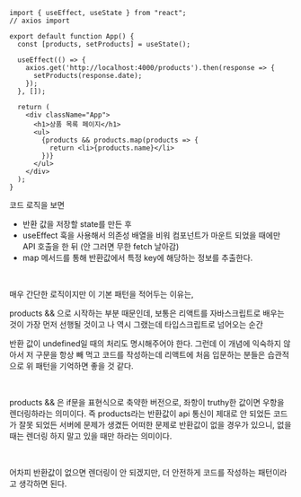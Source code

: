 <pre id="code_1722180770809" class="typescript" data-ke-language="typescript" data-ke-type="codeblock"><code>import { useEffect, useState } from "react";
// axios import

export default function App() {
  const [products, setProducts] = useState();

  useEffect(() =&gt; {
    axios.get('http://localhost:4000/products').then(response =&gt; {
      setProducts(response.date);
    });
  }, []);

  return (
    &lt;div className="App"&gt;
      &lt;h1&gt;상품 목록 페이지&lt;/h1&gt;
      &lt;ul&gt;
        {products &amp;&amp; products.map(products =&gt; {
          return &lt;li&gt;{products.name}&lt;/li&gt;
        })}
      &lt;/ul&gt;
    &lt;/div&gt;
  );
}</code></pre>
<p data-ke-size="size16">코드 로직을 보면</p>
<ul style="list-style-type: disc;" data-ke-list-type="disc">
<li>반환 값을 저장할 state를 만든 후</li>
<li>useEffect 훅을 사용해서 의존성 배열을 비워 컴포넌트가 마운트 되었을 때에만 API 호출을 한 뒤 (안 그러면 무한 fetch 날아감)</li>
<li>map 메서드를 통해 반환값에서 특정 key에 해당하는 정보를 추출한다.</li>
</ul>
<p data-ke-size="size16">&nbsp;</p>
<p data-ke-size="size16">매우 간단한 로직이지만 이 기본 패턴을 적어두는 이유는,</p>
<p data-ke-size="size16">products &amp;&amp; 으로 시작하는 부분 때문인데, 보통은 리액트를 자바스크립트로 배우는 것이 가장 먼저 선행될 것이고 나 역시 그랬는데 타입스크립트로 넘어오는 순간</p>
<p data-ke-size="size16">반환 값이 undefined일 때의 처리도 명시해주어야 한다. 그런데 이 개념에 익숙하지 않아서 저 구문을 항상 빼 먹고 코드를 작성하는데 리액트에 처음 입문하는 분들은 습관적으로 위 패턴을 기억하면 좋을 것 같다.</p>
<p data-ke-size="size16">&nbsp;</p>
<p data-ke-size="size16">products &amp;&amp; 은 if문을 표현식으로 축약한 버전으로, 좌항이 truthy한 값이면 우항을 렌더링하라는 의미이다. 즉 products라는 반환값이 api 통신이 제대로 안 되었든 코드가 잘못 되었든 서버에 문제가 생겼든 어떠한 문제로 반환값이 없을 경우가 있으니, 없을 때는 렌더링 하지 말고 있을 때만 하라는 의미이다.</p>
<p data-ke-size="size16">&nbsp;</p>
<p data-ke-size="size16">어차피 반환값이 없으면 렌더링이 안 되겠지만, 더 안전하게 코드를 작성하는 패턴이라고 생각하면 된다.</p>